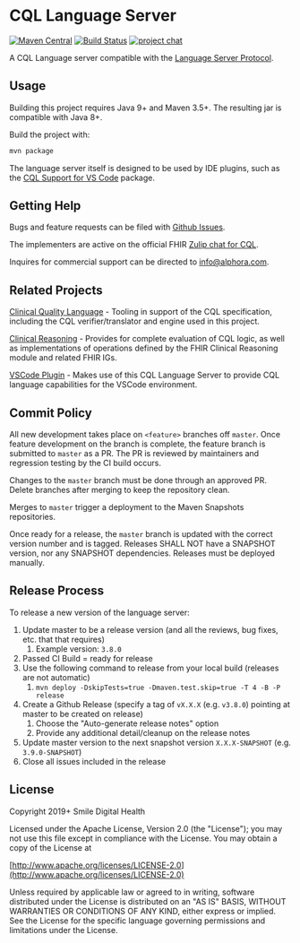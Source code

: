 # CQL Language Server

[![Maven Central](https://maven-badges.herokuapp.com/maven-central/org.opencds.cqf.cql.ls/cql-ls/badge.svg)](https://maven-badges.herokuapp.com/maven-central/org.opencds.cqf.cql.ls/cql-ls) [![Build Status](https://app.travis-ci.com/DBCG/cql-language-server.svg?branch=master)](https://app.travis-ci.com/DBCG/cql-language-server) [![project chat](https://img.shields.io/badge/zulip-join_chat-brightgreen.svg)](https://chat.fhir.org/#narrow/stream/179220-cql)

A CQL Language server compatible with the [Language Server Protocol](https://microsoft.github.io/language-server-protocol/).

## Usage

Building this project requires Java 9+ and Maven 3.5+. The resulting jar is compatible with Java 8+.

Build the project with:

```bash
mvn package
```

The language server itself is designed to be used by IDE plugins, such as the [CQL Support for VS Code](<[https://atom.io/packages/language-cql](https://marketplace.visualstudio.com/items?itemName=cqframework.cql)>) package.

## Getting Help

Bugs and feature requests can be filed with [Github Issues](https://github.com/DBCG/cql-language-server/issues).

The implementers are active on the official FHIR [Zulip chat for CQL](https://chat.fhir.org/#narrow/stream/179220-cql).

Inquires for commercial support can be directed to [info@alphora.com](info@alphora.com).

## Related Projects

[Clinical Quality Language](https://github.com/cqframework/clinical_quality_language) - Tooling in support of the CQL specification, including the CQL verifier/translator and engine used in this project.

[Clinical Reasoning](https://github.com/cqframework/clinical-reasoning) - Provides for complete evaluation of CQL logic, as well as implementations of operations defined by the FHIR Clinical Reasoning module and related FHIR IGs.

[VSCode Plugin](https://github.com/cqframework/vscode-cql) - Makes use of this CQL Language Server to provide CQL language capabilities for the VSCode environment.

## Commit Policy

All new development takes place on `<feature>` branches off `master`. Once feature development on the branch is complete, the feature branch is submitted to `master` as a PR. The PR is reviewed by maintainers and regression testing by the CI build occurs.

Changes to the `master` branch must be done through an approved PR. Delete branches after merging to keep the repository clean.

Merges to `master` trigger a deployment to the Maven Snapshots repositories. 

Once ready for a release, the `master` branch is updated with the correct version number and is tagged. Releases SHALL NOT have a SNAPSHOT version, nor any SNAPSHOT dependencies. Releases must be deployed manually.

## Release Process

To release a new version of the language server:

1. Update master to be a release version (and all the reviews, bug fixes, etc. that that requires)
   1. Example version: `3.8.0`
2. Passed CI Build = ready for release
3. Use the following command to release from your local build (releases are not automatic)
   1. `mvn deploy -DskipTests=true -Dmaven.test.skip=true -T 4 -B -P release`
4. Create a Github Release (specify a tag of `vX.X.X` (e.g. `v3.8.0`) pointing at master to be created on release)
   1. Choose the "Auto-generate release notes" option
   2. Provide any additional detail/cleanup on the release notes
6. Update master version to the next snapshot version `X.X.X-SNAPSHOT` (e.g. `3.9.0-SNAPSHOT`)
7. Close all issues included in the release

## License

Copyright 2019+ Smile Digital Health

Licensed under the Apache License, Version 2.0 (the "License");
you may not use this file except in compliance with the License.
You may obtain a copy of the License at

[http://www.apache.org/licenses/LICENSE-2.0](http://www.apache.org/licenses/LICENSE-2.0)

Unless required by applicable law or agreed to in writing, software
distributed under the License is distributed on an "AS IS" BASIS,
WITHOUT WARRANTIES OR CONDITIONS OF ANY KIND, either express or implied.
See the License for the specific language governing permissions and
limitations under the License.
